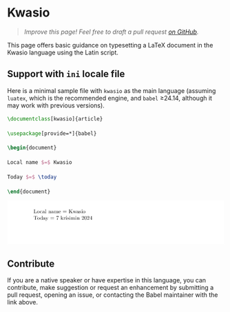 # Kwasio

<blockquote>
  <p><em>Improve this page! Feel free to draft a pull request <a href="https://github.com/latex3/babel/tree/docs/docs">on GitHub</a>.</em></p>
</blockquote>

This page offers basic guidance on typesetting a LaTeX document in the
Kwasio language using the Latin script.

## Support with `ini` locale file

Here is a minimal sample file with `kwasio` as the main language
(assuming `luatex`, which is the recommended engine, and `babel` ≥24.14,
although it may work with previous versions).

```tex
\documentclass[kwasio]{article}

\usepackage[provide=*]{babel}

\begin{document}

Local name $=$ Kwasio

Today $=$ \today

\end{document}
```

![](../media/locale-kwasio.png)

## Contribute

If you are a native speaker or have expertise in this language, you can
contribute, make suggestion or request an enhancement by submitting a
pull request, opening an issue, or contacting the Babel maintainer with
the link above.